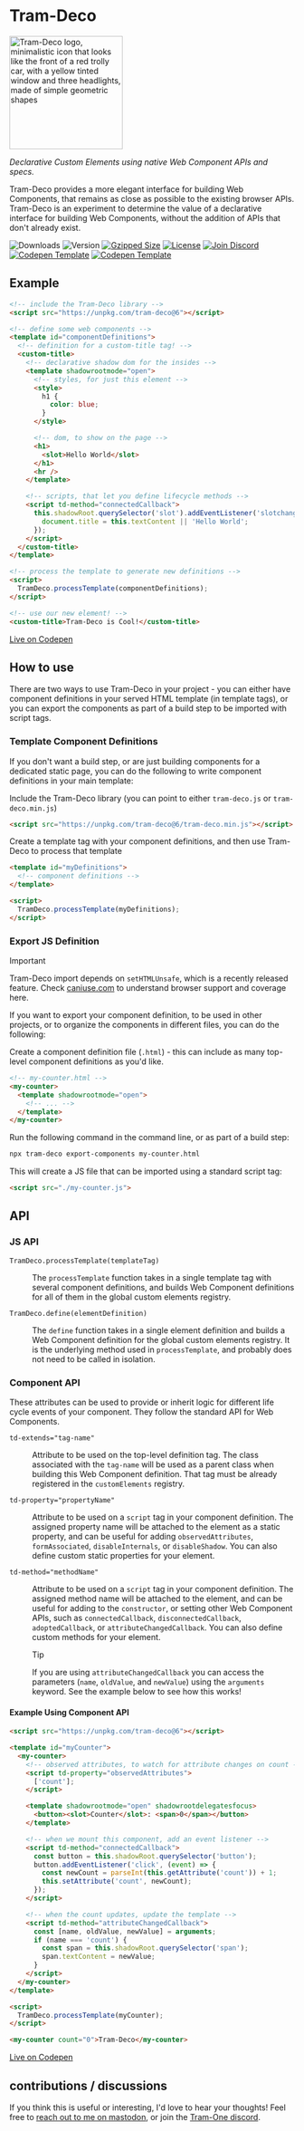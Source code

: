 # Tram-Deco

<img src="./logo.png" width="200px" alt="Tram-Deco logo, minimalistic icon that looks like the front of a red trolly car, with a yellow tinted window and three headlights, made of simple geometric shapes">

_Declarative Custom Elements using native Web Component APIs and specs._

Tram-Deco provides a more elegant interface for building Web Components, that remains as close as possible to the
existing browser APIs. Tram-Deco is an experiment to determine the value of a declarative interface for building Web
Components, without the addition of APIs that don't already exist.

<!-- prettier-ignore -->
<img src="https://img.shields.io/npm/dm/tram-deco.svg" alt="Downloads"> <img src="https://img.shields.io/npm/v/tram-deco.svg" alt="Version">
<a href="https://unpkg.com/tram-deco@6/tram-deco.min.js"><img src="https://img.shields.io/badge/gzip-670B-006369.svg?style=flat" alt="Gzipped Size"></a>
<a href="https://github.com/Tram-One/tram-deco/blob/main/LICENSE"><img src="https://img.shields.io/npm/l/tram-deco.svg" alt="License"></a>
<a href="https://discord.gg/dpBXAQC"><img src="https://img.shields.io/badge/discord-join-5865F2.svg?style=flat" alt="Join Discord"></a>
<a href="https://codepen.io/pen?template=JjzQmaL"><img src="https://img.shields.io/badge/codepen-template-DD6369.svg?style=flat" alt="Codepen Template"></a>
<a href="https://chatgpt.com/g/g-wTNI3WZS6-tram-deco"><img src="https://img.shields.io/badge/gpt-tram--deco-FFCC49.svg?style=flat" alt="Codepen Template"></a>

## Example

```html
<!-- include the Tram-Deco library -->
<script src="https://unpkg.com/tram-deco@6"></script>

<!-- define some web components -->
<template id="componentDefinitions">
  <!-- definition for a custom-title tag! -->
  <custom-title>
    <!-- declarative shadow dom for the insides -->
    <template shadowrootmode="open">
      <!-- styles, for just this element -->
      <style>
        h1 {
          color: blue;
        }
      </style>

      <!-- dom, to show on the page -->
      <h1>
        <slot>Hello World</slot>
      </h1>
      <hr />
    </template>

    <!-- scripts, that let you define lifecycle methods -->
    <script td-method="connectedCallback">
      this.shadowRoot.querySelector('slot').addEventListener('slotchange', () => {
        document.title = this.textContent || 'Hello World';
      });
    </script>
  </custom-title>
</template>

<!-- process the template to generate new definitions -->
<script>
  TramDeco.processTemplate(componentDefinitions);
</script>

<!-- use our new element! -->
<custom-title>Tram-Deco is Cool!</custom-title>
```

[Live on Codepen](https://codepen.io/JRJurman/pen/mdYbxgw)

## How to use

There are two ways to use Tram-Deco in your project - you can either have component definitions in your served HTML
template (in template tags), or you can export the components as part of a build step to be imported with script tags.

### Template Component Definitions

If you don't want a build step, or are just building components for a dedicated static page, you can do the following to
write component definitions in your main template:

Include the Tram-Deco library (you can point to either `tram-deco.js` or `tram-deco.min.js`)

```html
<script src="https://unpkg.com/tram-deco@6/tram-deco.min.js"></script>
```

Create a template tag with your component definitions, and then use Tram-Deco to process that template

```html
<template id="myDefinitions">
  <!-- component definitions -->
</template>

<script>
  TramDeco.processTemplate(myDefinitions);
</script>
```

### Export JS Definition

> [!important]
>
> Tram-Deco import depends on `setHTMLUnsafe`, which is a recently released feature. Check
> [caniuse.com](https://caniuse.com/?search=setHTMLUnsafe) to understand browser support and coverage here.

If you want to export your component definition, to be used in other projects, or to organize the components in
different files, you can do the following:

Create a component definition file (`.html`) - this can include as many top-level component definitions as you'd like.

```html
<!-- my-counter.html -->
<my-counter>
  <template shadowrootmode="open">
    <!-- ... -->
  </template>
</my-counter>
```

Run the following command in the command line, or as part of a build step:

```sh
npx tram-deco export-components my-counter.html
```

This will create a JS file that can be imported using a standard script tag:

```html
<script src="./my-counter.js">
```

## API

### JS API

<dl>
<dt><code>TramDeco.processTemplate(templateTag)</code></dt>
<dd>

The `processTemplate` function takes in a single template tag with several component definitions, and builds Web
Component definitions for all of them in the global custom elements registry.

</dd>

<dt><code>TramDeco.define(elementDefinition)</code></dt>
<dd>

The `define` function takes in a single element definition and builds a Web Component definition for the global custom
elements registry. It is the underlying method used in `processTemplate`, and probably does not need to be called in
isolation.

</dd>
</dl>

### Component API

These attributes can be used to provide or inherit logic for different life cycle events of your component. They follow
the standard API for Web Components.

<dl>
<dt><code>td-extends="tag-name"</code></dt>
<dd>

Attribute to be used on the top-level definition tag. The class associated with the `tag-name` will be used as a parent
class when building this Web Component definition. That tag must be already registered in the `customElements` registry.

</dd>
<dt><code>td-property="propertyName"</code></dt>
<dd>

Attribute to be used on a `script` tag in your component definition. The assigned property name will be attached to the
element as a static property, and can be useful for adding `observedAttributes`, `formAssociated`, `disableInternals`,
or `disableShadow`. You can also define custom static properties for your element.

</dd>
<dt><code>td-method="methodName"</code></dt>
<dd>

Attribute to be used on a `script` tag in your component definition. The assigned method name will be attached to the
element, and can be useful for adding to the `constructor`, or setting other Web Component APIs, such as
`connectedCallback`, `disconnectedCallback`, `adoptedCallback`, or `attributeChangedCallback`. You can also define
custom methods for your element.

> [!tip]
>
> If you are using `attributeChangedCallback` you can access the parameters (`name`, `oldValue`, and `newValue`) using
> the `arguments` keyword. See the example below to see how this works!

</dd>
</dl>

#### Example Using Component API

```html
<script src="https://unpkg.com/tram-deco@6"></script>

<template id="myCounter">
  <my-counter>
    <!-- observed attributes, to watch for attribute changes on count -->
    <script td-property="observedAttributes">
      ['count'];
    </script>

    <template shadowrootmode="open" shadowrootdelegatesfocus>
      <button><slot>Counter</slot>: <span>0</span></button>
    </template>

    <!-- when we mount this component, add an event listener -->
    <script td-method="connectedCallback">
      const button = this.shadowRoot.querySelector('button');
      button.addEventListener('click', (event) => {
        const newCount = parseInt(this.getAttribute('count')) + 1;
        this.setAttribute('count', newCount);
      });
    </script>

    <!-- when the count updates, update the template -->
    <script td-method="attributeChangedCallback">
      const [name, oldValue, newValue] = arguments;
      if (name === 'count') {
        const span = this.shadowRoot.querySelector('span');
        span.textContent = newValue;
      }
    </script>
  </my-counter>
</template>

<script>
  TramDeco.processTemplate(myCounter);
</script>

<my-counter count="0">Tram-Deco</my-counter>
```

[Live on Codepen](https://codepen.io/JRJurman/pen/RwmbMmg)

## contributions / discussions

If you think this is useful or interesting, I'd love to hear your thoughts! Feel free to
[reach out to me on mastodon](https://fosstodon.org/@jrjurman), or join the
[Tram-One discord](https://discord.gg/dpBXAQC).
